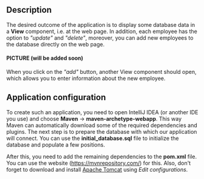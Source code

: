 ## Description

The desired outcome of the application is to display some database data in a **View** component, i.e. at the web page. In addition, each employee has the option to *"update"* and *"delete"*, moreover, you can add new employees to the database directly on the web page.

#### PICTURE (will be added soon)

When you click on the *"add"* button, another View component should open, which allows you to enter information about the new employee.

## Application configuration

To create such an application, you need to open IntelliJ IDEA (or another IDE you use) and choose **Maven** -> **maven-archetype-webapp**. This way Maven can automatically download some of the required dependencies and plugins. The next step is to prepare the database with which our application will connect. You can use the **initial_database.sql** file to initialize the database and populate a few positions.

After this, you need to add the remaining dependencies to the **pom.xml** file. You can use the website (https://mvnrepository.com/) for this. Also, don't forget to download and install [Apache Tomcat](https://tomcat.apache.org/download-90.cgi) using *Edit configurations*.

